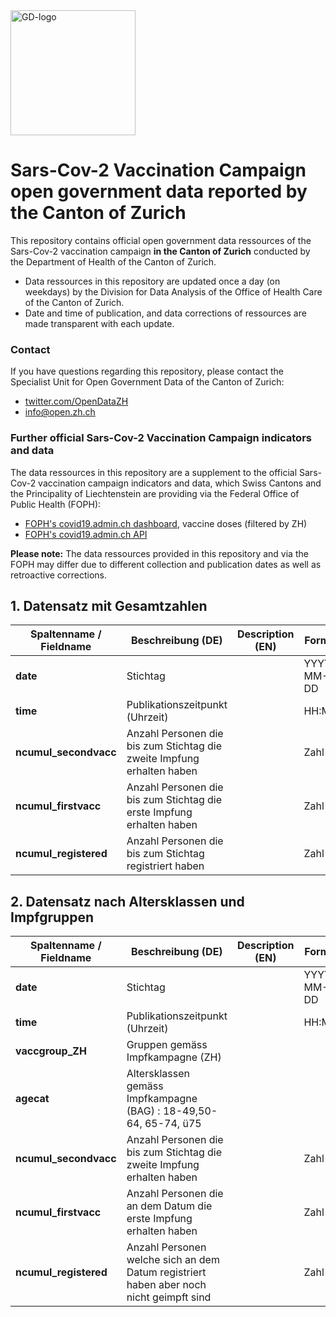 
<img src="https://github.com/openZH/covid_19/blob/master/gd.png" alt="GD-logo" width="200"/>

# Sars-Cov-2 Vaccination Campaign open government data reported by the Canton of Zurich

This repository contains official open government data ressources of the Sars-Cov-2 vaccination campaign __in the Canton of Zurich__ conducted by the Department of Health of the Canton of Zurich.
- Data ressources in this repository are updated once a day (on weekdays) by the Division for Data Analysis of the Office of Health Care of the Canton of Zurich.
- Date and time of publication, and data corrections of ressources are made transparent with each update. 

### Contact

If you have questions regarding this repository, please contact the Specialist Unit for Open Government Data of the Canton of Zurich: <br>
- [twitter.com/OpenDataZH](https://twitter.com/OpenDataZH) <br>
- [info@open.zh.ch](mailto:info@open.zh.ch) <br>

### Further official Sars-Cov-2 Vaccination Campaign indicators and data

The data ressources in this repository are a supplement to the official Sars-Cov-2 vaccination campaign indicators and data, which Swiss Cantons and the Principality of Liechtenstein are providing via the Federal Office of Public Health (FOPH): <br>
- [FOPH's covid19.admin.ch dashboard](https://www.covid19.admin.ch/en/epidemiologic/vacc-doses?detGeo=ZH#showDetail), vaccine doses (filtered by ZH) <br>
- [FOPH's covid19.admin.ch API](https://www.covid19.admin.ch/api/data/context) <br>

__Please note:__ The data ressources provided in this repository and via the FOPH may differ due to different collection and publication dates as well as retroactive corrections.

## 1. Datensatz mit Gesamtzahlen 

| Spaltenname / Fieldname      | Beschreibung (DE)                               | Description (EN)   | Format |
|---------------------|--------------------------------------------|------------|------|
| __date__  | Stichtag |  |YYYY-MM-DD|
| __time__  | Publikationszeitpunkt (Uhrzeit)  |  |HH:MM|
| __ncumul_secondvacc__  | Anzahl Personen die bis zum Stichtag die zweite Impfung erhalten haben |  |Zahl|
| __ncumul_firstvacc__  | Anzahl Personen die bis zum Stichtag die erste Impfung erhalten haben |  |Zahl|
| __ncumul_registered__  | Anzahl Personen die bis zum Stichtag registriert haben|  |Zahl|


## 2. Datensatz nach Altersklassen und Impfgruppen

| Spaltenname / Fieldname      | Beschreibung (DE)                               | Description (EN)   | Format |
|---------------------|--------------------------------------------|------------|------|
| __date__  | Stichtag|  |YYYY-MM-DD|
| __time__  | Publikationszeitpunkt (Uhrzeit) |  |HH:MM|
| __vaccgroup_ZH__  | Gruppen gemäss Impfkampagne (ZH)  |  ||
| __agecat__  | Altersklassen gemäss Impfkampagne (BAG) : 18-49,50-64, 65-74, ü75|  ||
| __ncumul_secondvacc__  | Anzahl Personen die bis zum Stichtag die zweite Impfung erhalten haben |  |Zahl|
| __ncumul_firstvacc__  | Anzahl Personen die an dem Datum die erste Impfung erhalten haben |  |Zahl|
| __ncumul_registered__  | Anzahl Personen welche sich an dem Datum registriert haben aber noch nicht geimpft sind |  |Zahl|
